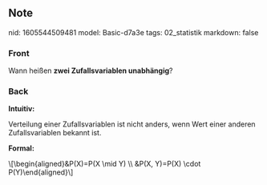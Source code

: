 ## Note
nid: 1605544509481
model: Basic-d7a3e
tags: 02_statistik
markdown: false

### Front
<p>Wann heißen <b>zwei Zufallsvariablen unabhängig</b>?

### Back
<p><b>Intuitiv:</b></p><p>Verteilung einer Zufallsvariablen ist nicht anders, wenn Wert einer anderen Zufallsvariablen bekannt ist.</p><p><b>Formal:</b></p>\[\begin{aligned}&P(X)=P(X \mid Y) \\
&P(X, Y)=P(X) \cdot P(Y)\end{aligned}\]
